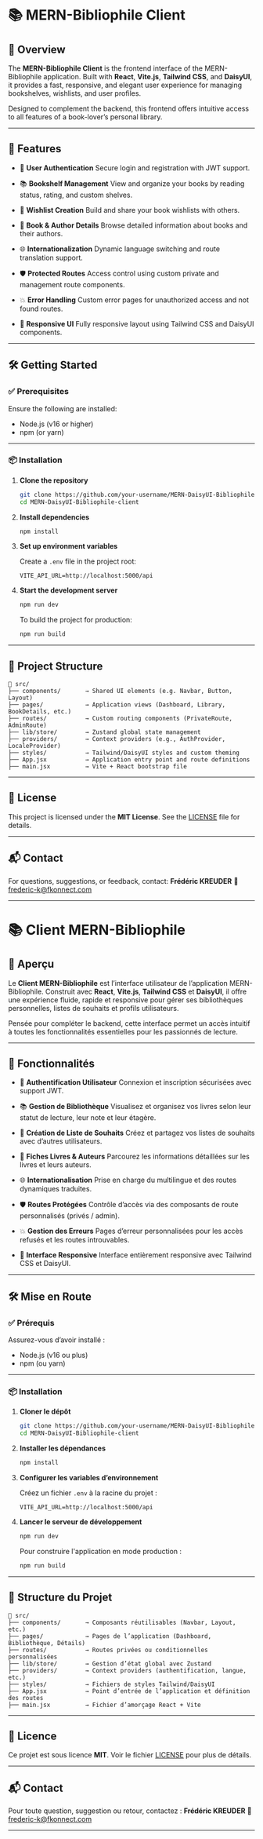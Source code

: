 # 📚 MERN-Bibliophile Client

## 🧩 Overview

The **MERN-Bibliophile Client** is the frontend interface of the MERN-Bibliophile application. Built with **React**, **Vite.js**, **Tailwind CSS**, and **DaisyUI**, it provides a fast, responsive, and elegant user experience for managing bookshelves, wishlists, and user profiles.

Designed to complement the backend, this frontend offers intuitive access to all features of a book-lover’s personal library.

---

## 🚀 Features

- 🔐 **User Authentication**
  Secure login and registration with JWT support.

- 📚 **Bookshelf Management**
  View and organize your books by reading status, rating, and custom shelves.

- 🎯 **Wishlist Creation**
  Build and share your book wishlists with others.

- 📖 **Book & Author Details**
  Browse detailed information about books and their authors.

- 🌐 **Internationalization**
  Dynamic language switching and route translation support.

- 🛡️ **Protected Routes**
  Access control using custom private and management route components.

- 💥 **Error Handling**
  Custom error pages for unauthorized access and not found routes.

- 💅 **Responsive UI**
  Fully responsive layout using Tailwind CSS and DaisyUI components.

---

## 🛠️ Getting Started

### ✅ Prerequisites

Ensure the following are installed:

- Node.js (v16 or higher)
- npm (or yarn)

---

### 📦 Installation

1. **Clone the repository**

   ```bash
   git clone https://github.com/your-username/MERN-DaisyUI-Bibliophile-client.git
   cd MERN-DaisyUI-Bibliophile-client
   ```

2. **Install dependencies**

   ```bash
   npm install
   ```

3. **Set up environment variables**

   Create a `.env` file in the project root:

   ```env
   VITE_API_URL=http://localhost:5000/api
   ```

4. **Start the development server**

   ```bash
   npm run dev
   ```

   To build the project for production:

   ```bash
   npm run build
   ```

---

## 🧱 Project Structure

```plaintext
📁 src/
├── components/       → Shared UI elements (e.g. Navbar, Button, Layout)
├── pages/            → Application views (Dashboard, Library, BookDetails, etc.)
├── routes/           → Custom routing components (PrivateRoute, AdminRoute)
├── lib/store/        → Zustand global state management
├── providers/        → Context providers (e.g., AuthProvider, LocaleProvider)
├── styles/           → Tailwind/DaisyUI styles and custom theming
├── App.jsx           → Application entry point and route definitions
├── main.jsx          → Vite + React bootstrap file
```

---

## 📄 License

This project is licensed under the **MIT License**.
See the [LICENSE](LICENSE) file for details.

---

## 📬 Contact

For questions, suggestions, or feedback, contact:
**Frédéric KREUDER**
📧 [frederic-k@fkonnect.com](mailto:frederic-k@fkonnect.com)

---

# 📚 Client MERN-Bibliophile

## 🧩 Aperçu

Le **Client MERN-Bibliophile** est l’interface utilisateur de l’application MERN-Bibliophile. Construit avec **React**, **Vite.js**, **Tailwind CSS** et **DaisyUI**, il offre une expérience fluide, rapide et responsive pour gérer ses bibliothèques personnelles, listes de souhaits et profils utilisateurs.

Pensée pour compléter le backend, cette interface permet un accès intuitif à toutes les fonctionnalités essentielles pour les passionnés de lecture.

---

## 🚀 Fonctionnalités

- 🔐 **Authentification Utilisateur**
  Connexion et inscription sécurisées avec support JWT.

- 📚 **Gestion de Bibliothèque**
  Visualisez et organisez vos livres selon leur statut de lecture, leur note et leur étagère.

- 🎯 **Création de Liste de Souhaits**
  Créez et partagez vos listes de souhaits avec d’autres utilisateurs.

- 📖 **Fiches Livres & Auteurs**
  Parcourez les informations détaillées sur les livres et leurs auteurs.

- 🌐 **Internationalisation**
  Prise en charge du multilingue et des routes dynamiques traduites.

- 🛡️ **Routes Protégées**
  Contrôle d’accès via des composants de route personnalisés (privés / admin).

- 💥 **Gestion des Erreurs**
  Pages d’erreur personnalisées pour les accès refusés et les routes introuvables.

- 💅 **Interface Responsive**
  Interface entièrement responsive avec Tailwind CSS et DaisyUI.

---

## 🛠️ Mise en Route

### ✅ Prérequis

Assurez-vous d’avoir installé :

- Node.js (v16 ou plus)
- npm (ou yarn)

---

### 📦 Installation

1. **Cloner le dépôt**

   ```bash
   git clone https://github.com/your-username/MERN-DaisyUI-Bibliophile-client.git
   cd MERN-DaisyUI-Bibliophile-client
   ```

2. **Installer les dépendances**

   ```bash
   npm install
   ```

3. **Configurer les variables d’environnement**

   Créez un fichier `.env` à la racine du projet :

   ```env
   VITE_API_URL=http://localhost:5000/api
   ```

4. **Lancer le serveur de développement**

   ```bash
   npm run dev
   ```

   Pour construire l'application en mode production :

   ```bash
   npm run build
   ```

---

## 🧱 Structure du Projet

```plaintext
📁 src/
├── components/       → Composants réutilisables (Navbar, Layout, etc.)
├── pages/            → Pages de l’application (Dashboard, Bibliothèque, Détails)
├── routes/           → Routes privées ou conditionnelles personnalisées
├── lib/store/        → Gestion d’état global avec Zustand
├── providers/        → Context providers (authentification, langue, etc.)
├── styles/           → Fichiers de styles Tailwind/DaisyUI
├── App.jsx           → Point d’entrée de l’application et définition des routes
├── main.jsx          → Fichier d’amorçage React + Vite
```

---

## 📄 Licence

Ce projet est sous licence **MIT**.
Voir le fichier [LICENSE](LICENSE) pour plus de détails.

---

## 📬 Contact

Pour toute question, suggestion ou retour, contactez :
**Frédéric KREUDER**
📧 [frederic-k@fkonnect.com](mailto:frederic-k@fkonnect.com)

---

